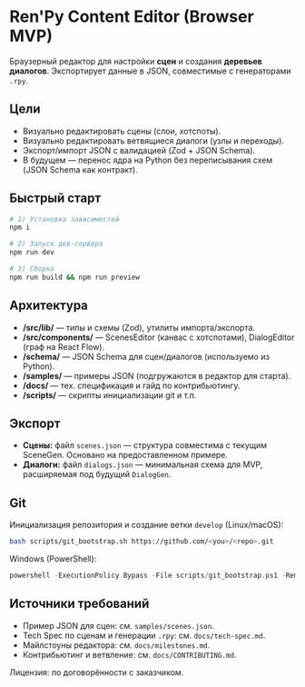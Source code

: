 # Ren'Py Content Editor (Browser MVP)

Браузерный редактор для настройки **сцен** и создания **деревьев диалогов**. Экспортирует данные в JSON, совместимые с генераторами `.rpy`.

## Цели
- Визуально редактировать сцены (слои, хотспоты).
- Визуально редактировать ветвящиеся диалоги (узлы и переходы).
- Экспорт/импорт JSON с валидацией (Zod + JSON Schema).
- В будущем — перенос ядра на Python без переписывания схем (JSON Schema как контракт).

## Быстрый старт
```bash
# 1) Установка зависимостей
npm i

# 2) Запуск дев-сервера
npm run dev

# 3) Сборка
npm run build && npm run preview
```

## Архитектура
- **/src/lib/** — типы и схемы (Zod), утилиты импорта/экспорта.
- **/src/components/** — ScenesEditor (канвас с хотспотами), DialogEditor (граф на React Flow).
- **/schema/** — JSON Schema для сцен/диалогов (используемо из Python).
- **/samples/** — примеры JSON (подгружаются в редактор для старта).
- **/docs/** — тех. спецификация и гайд по контрибьютингу.
- **/scripts/** — скрипты инициализации git и т.п.

## Экспорт
- **Сцены:** файл `scenes.json` — структура совместима с текущим SceneGen. Основано на предоставленном примере.
- **Диалоги:** файл `dialogs.json` — минимальная схема для MVP, расширяемая под будущий `DialogGen`.

## Git
Инициализация репозитория и создание ветки `develop` (Linux/macOS):
```bash
bash scripts/git_bootstrap.sh https://github.com/<you>/<repo>.git
```
Windows (PowerShell):
```powershell
powershell -ExecutionPolicy Bypass -File scripts/git_bootstrap.ps1 -Remote "https://github.com/<you>/<repo>.git"
```

## Источники требований
- Пример JSON для сцен: см. `samples/scenes.json`.
- Tech Spec по сценам и генерации `.rpy`: см. `docs/tech-spec.md`.
- Майлстоуны редактора: см. `docs/milestones.md`.
- Контрибьютинг и ветвление: см. `docs/CONTRIBUTING.md`.

Лицензия: по договорённости с заказчиком.
